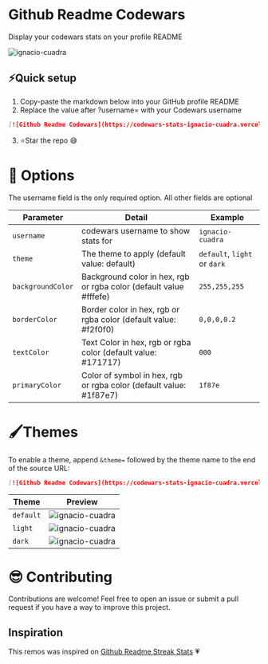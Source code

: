 # Github Readme Codewars

Display your codewars stats on your profile README

<p alight="left"><img align="center" src="https://codewars-stats-ignacio-cuadra.vercel.app/?username=ignacio-cuadra" alt = "ignacio-cuadra"/></p>

## ⚡Quick setup
1. Copy-paste the markdown below into your GitHub profile README
2. Replace the value after ?username= with your Codewars username

```md
[![Github Readme Codewars](https://codewars-stats-ignacio-cuadra.vercel.app/?username=ignacio-cuadra)](https://github.com/ignacio-cuadra/github-readme-codewars)
```

3. ⭐Star the repo 😅

# 🔧 Options
The username field is the only required option. All other fields are optional

| Parameter         | Detail                                                             | Example                      |
| ----------------- | ------------------------------------------------------------------ | ---------------------------- |
| `username`        | codewars username to show stats for                                | `ignacio-cuadra`             |
| `theme`           | The theme to apply (default value: default)                        | `default`, `light` or `dark` |
| `backgroundColor` | Background color in hex, rgb or rgba color (default value #fffefe) | `255,255,255`                |
| `borderColor`     | Border color in hex, rgb or rgba color (default value: #f2f0f0)    | `0,0,0,0.2`                  |
| `textColor`       | Text Color in hex, rgb or rgba color (default value: #171717)      | `000`                        |
| `primaryColor`    | Color of symbol in hex, rgb or rgba color (default value: #1f87e7) | `1f87e`                      |

# 🖌Themes
To enable a theme, append `&theme=` followed by the theme name to the end of the source URL:

```md
[![Github Readme Codewars](https://codewars-stats-ignacio-cuadra.vercel.app/?username=ignacio-cuadra&theme=dark)](https://github.com/ignacio-cuadra/github-readme-codewars)
```

| Theme     | Preview                                                                                                                                    |
| --------- | ------------------------------------------------------------------------------------------------------------------------------------------ |
| `default` | <img align="center" src="https://codewars-stats-ignacio-cuadra.vercel.app/?username=ignacio-cuadra&theme=default" alt = "ignacio-cuadra"/> |
| `light`   | <img align="center" src="https://codewars-stats-ignacio-cuadra.vercel.app/?username=ignacio-cuadra&theme=light" alt = "ignacio-cuadra"/>   |
| `dark`    | <img align="center" src="https://codewars-stats-ignacio-cuadra.vercel.app/?username=ignacio-cuadra&theme=dark" alt = "ignacio-cuadra"/>    |

# 😎 Contributing
Contributions are welcome! Feel free to open an issue or submit a pull request if you have a way to improve this project.
## Inspiration
This remos was inspired on <a href = "https://github.com/DenverCoder1/github-readme-streak-stats">Github Readme Streak Stats</a> 💗
